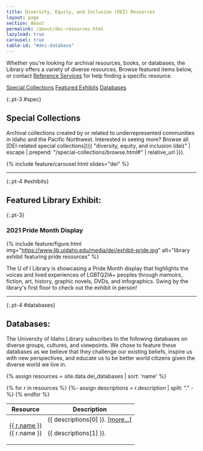 ```yaml
---
title: Diversity, Equity, and Inclusion (DEI) Resources
layout: page
section: About
permalink: /about/dei-resources.html
lazyload: true
carousel: true
table-id: "#dei-database"
---
```


Whether you're looking for archival resources, books, or databases, the Library offers a variety of diverse resources. 
Browse featured items below, or contact [Reference Services](mailto:libref@uidaho.edu) for help finding a specific resource.

<div class="text-center mb-2">
<a href="#spec" class="btn btn-secondary my-2 mx-1">Special Collections</a>
<a href="#exhibits" class="btn btn-secondary my-2 mx-1">Featured Exhibits</a>
<a href="#databases" class="btn btn-secondary my-2 mx-1">Databases</a>
</div>

{:.pt-3 #spec}
## Special Collections

Archival collections created by or related to underrepresented communities in Idaho and the Pacific Northwest.
Interested in seeing more? 
Browse all [DEI-related special collections]({{ "diversity, equity, and inclusion (dei)" | escape | prepend: "/special-collections/browse.html#" | relative_url }}).

{% include feature/carousel.html slides="dei" %}

---

{:.pt-4 #exhibits}
## Featured Library Exhibit:

{:.pt-3}
### 2021 Pride Month Display

{% include feature/figure.html img="https://www.lib.uidaho.edu/media/dei/exhibit-pride.jpg" alt="library exhibit featuring pride resources" %}

The U of I Library is showcasing a Pride Month display that highlights the voices and lived experiences of LGBTQ2IA+ peoples through memoirs, fiction, art, history, graphic novels, DVDs, and infographics. 
Swing by the library's first floor to check out the exhibit in person!

---

{:.pt-4 #databases}
## Databases:

The University of Idaho Library subscribes to the following databases on diverse groups, cultures, and viewpoints. 
We chose to feature these databases as we believe that they challenge our existing beliefs, inspire us with new perspectives, and educate us to be better world citizens given the diverse world we live in. 

{% assign resources = site.data.dei_databases | sort: 'name' %}

<table id="dei-database" class="table table-hover">
    <thead>
       <tr>
          <th>Resource</th>
          <th>Description</th>
       </tr>
    </thead>
    <tbody>
    {% for r in resources %}
    {%- assign descriptions = r.description | split: "." -%}
    <tr>
       <td scope="row">
            <a href="{{ r.link }}" 
            class="btn btn-outline-pride-gold" role="button" target="_blank" rel="noopener" title="{{ r.name }} Overview">{{ r.name }}</a><div class="d-none">{{ r.name }}</div>
        </td>
       <td class="description">{{ descriptions[0] }}. <a data-toggle="collapse" href="#{{ r.name | slugify }}" aria-expanded="false" aria-controls="{{ r.name | slugify }}">[more...]</a><p id="{{ r.name | slugify }}" class="collapse pt-3">{{ descriptions[1] }}.</p></td>
    </tr>
    {% endfor %}
    </tbody>
</table>